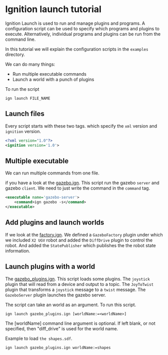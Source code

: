 # Ignition launch tutorial

Ignition Launch is used to run and manage plugins and programs. A configuration script can be used to specify which programs and plugins to execute. Alternatively, individual programs and plugins can be run from the command line.

In this tutorial we will explain the configuration scripts in the `examples` directory.

We can do many things:

* Run multiple executable commands
* Launch a world with a punch of plugins

To run the script

`ign launch FILE_NAME`

## Launch files

Every script starts with these two tags. which specify the `xml` version and `ignition` version.

```xml
<?xml version="1.0"?>
<ignition version='1.0'>
```

## Multiple executable

We can run multiple commands from one file.

if you have a look at the [gazebo.ign](../examples/gazebo.ign). This script run the gazebo `server` and gazebo `client`. We need to just write the command in the `command` tag.

```xml
<executable name='gazebo-server'>
    <command>ign gazebo -s</command>
</executable>
```

## Add plugins and launch worlds

If we look at the [factory.ign](../examples/factory.ign). We defined a `GazeboFactory` plugin under which we included `X2 UGV` robot and added the `DiffDrive` plugin to control the robot. And added the `StatePublisher` which publishes the the robot state information.

## Launch plugins with a world

The [gazebo_plugins.ign](../examples/gazebo_plugins.ign). This script loads some plugins. The `joystick` plugin that will read from a device and output to a topic. The `JoyToTwist` plugin that transforms a `joystick` message to a `twist` message. The `GazeboServer` plugin launches the gazebo server.

The script can take an world as an argument. To run this script.

`ign launch gazebo_plugins.ign [worldName:=<worldName>]`

The [worldName] command line argument is optional. If left blank, or not specified, then "diff_drive" is used for the world name.

Example to load `the shapes.sdf`.

`ign launch gazebo_plugins.ign worldName:=shapes`
